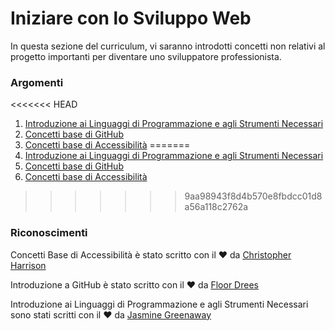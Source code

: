 # Iniziare con lo Sviluppo Web

In questa sezione del curriculum, vi saranno introdotti concetti non relativi al progetto importanti per diventare uno sviluppatore professionista.

### Argomenti

<<<<<<< HEAD
1. [Introduzione ai Linguaggi di Programmazione e agli Strumenti Necessari](1-intro-to-programming-languages/translations/README.id.md)
2. [Concetti base di GitHub](2-github-basics/translations/README.it.md)
3. [Concetti base di Accessibilità](3-accessibility/translations/README.it.md)
=======
1. [Introduzione ai Linguaggi di Programmazione e agli Strumenti Necessari](../1-intro-to-programming-languages/translations/README.it.md)
2. [Concetti base di GitHub](../2-github-basics/translations/README.it.md)
3. [Concetti base di Accessibilità](../3-accessibility/translations/README.it.md)
>>>>>>> 9aa98943f8d4b570e8fbdcc01d8a56a118c2762a

### Riconoscimenti

Concetti Base di Accessibilità è stato scritto con il ♥️ da [Christopher Harrison](https://twitter.com/geektrainer)

Introduzione a GitHub è stato scritto con il ♥️ da [Floor Drees](https://twitter.com/floordrees)

Introduzione ai Linguaggi di Programmazione e agli Strumenti Necessari sono stati scritti con il  ♥️ da [Jasmine Greenaway](https://twitter.com/paladique)
